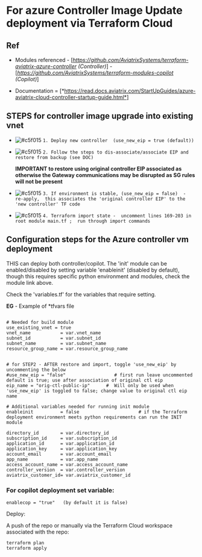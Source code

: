 # For azure Controller Image Update deployment via Terraform Cloud

## Ref

+  Modules referenced - [*https://github.com/AviatrixSystems/terraform-aviatrix-azure-controller  (Controller)*]
                      - [*https://github.com/AviatrixSystems/terraform-modules-copilot            (Copilot)*]


+  Documentation      = [*https://read.docs.aviatrix.com/StartUpGuides/azure-aviatrix-cloud-controller-startup-guide.html*]




## STEPS for controller image upgrade into existing vnet


- ![#c5f015](https://placehold.co/15x15/c5f015/c5f015.png) `1. Deploy new controller  (use_new_eip = true (default))`

- ![#c5f015](https://placehold.co/15x15/c5f015/c5f015.png) `2. Follow the steps to dis-associate/associate EIP and restore from backup (see DOC)`

   **IMPORTANT to restore using original controller EIP associated as otherwise the Gateway communications may be disrupted as SG rules will not be present**


- ![#c5f015](https://placehold.co/15x15/c5f015/c5f015.png) `3. If environment is stable, (use_new_eip = false)  -   re-apply,  this associates the 'original controller EIP' to the 'new controller' TF code`

- ![#c5f015](https://placehold.co/15x15/c5f015/c5f015.png) `4. Terraform import state -  uncomment lines 169-203 in root module main.tf ;  run through import commands`





## Configuration steps for the Azure controller vm deployment

THIS can deploy both controller/copilot.
The 'init' module can be enabled/disabled by setting variable 'enableinit' (disabled by default), though 
this requires specific python environment and modules, check the module link above.


Check the 'variables.tf' for the variables that require setting.

**EG**  - Example of *tfvars file 


```

# Needed for build module
use_existing_vnet = true
vnet_name           = var.vnet_name
subnet_id           = var.subnet_id
subnet_name         = var.subnet_name  
resource_group_name = var.resource_group_name


# for STEP2 - AFTER restore and import, toggle 'use_new_eip' by uncommenting the below
#use_new_eip = "false"                  # first run leave uncommented default is true; use after association of original ctl eip
eip_name = "orig-ctl-public-ip"      #  Will only be used when 'use_new_eip' is toggled to false; change value to original ctl eip name

# Additional variables needed for running init module
enableinit          = false                      # if the Terraform deployment environment meets python requirements can run the INIT module

directory_id        = var.directory_id 
subscription_id     = var.subscription_id
application_id      = var.application_id
application_key     = var.application_key
account_email       = var.account_email
app_name            = var.app_name
access_account_name = var.access_account_name
controller_version  = var.controller_version
aviatrix_customer_id= var.aviatrix_customer_id

```









### For copilot deployment set variable:

```
enablecop = "true"   (by default it is false)

```



Deploy:

A push of the repo or manually via the Terraform Cloud workspace associated with the repo:

```
terraform plan
terraform apply

```


